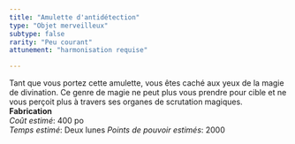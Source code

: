 ```yaml
---
title: "Amulette d'antidétection"
type: "Objet merveilleux"
subtype: false
rarity: "Peu courant"
attunement: "harmonisation requise"

---
```

Tant que vous portez cette amulette, vous êtes caché aux yeux de la magie de divination. Ce genre de magie ne peut plus vous prendre pour cible et ne vous perçoit plus à travers ses organes de scrutation magiques.  
**Fabrication**  
*Coût estimé*: 400 po    
*Temps estimé*: Deux lunes
*Points de pouvoir estimés*: 2000  
